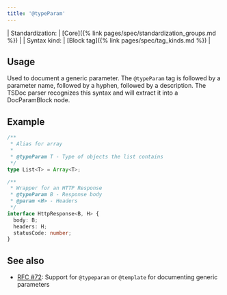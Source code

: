 ```yaml
---
title: '@typeParam'
---
```


| Standardization: | [Core]({% link pages/spec/standardization_groups.md %}) |
| Syntax kind: | [Block tag]({% link pages/spec/tag_kinds.md %}) |

## Usage

Used to document a generic parameter. The `@typeParam` tag is followed by a parameter
name, followed by a hyphen, followed by a description. The TSDoc parser recognizes
this syntax and will extract it into a DocParamBlock node.

## Example

```ts
/**
 * Alias for array
 *
 * @typeParam T - Type of objects the list contains
 */
type List<T> = Array<T>;

/**
 * Wrapper for an HTTP Response
 * @typeParam B - Response body
 * @param <H> - Headers
 */
interface HttpResponse<B, H> {
  body: B;
  headers: H;
  statusCode: number;
}
```

## See also

- [RFC #72](https://github.com/microsoft/tsdoc/issues/72):
  Support for `@typeparam` or `@template` for documenting generic parameters
